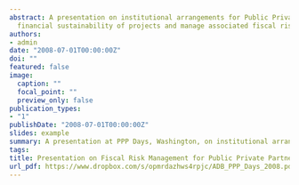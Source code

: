 ```yaml
---
abstract: A presentation on institutional arrangements for Public Private Partnerships to enhance 
  financial sustainability of projects and manage associated fiscal risks.
authors:
- admin
date: "2008-07-01T00:00:00Z"
doi: ""
featured: false
image:
  caption: ""
  focal_point: ""
  preview_only: false
publication_types:
- "1"
publishDate: "2008-07-01T00:00:00Z"
slides: example
summary: A presentation at PPP Days, Washington, on institutional arrangements for Public-Private Partnerships to enhance financial sustainability of projects and maange associated fiscal risks.
tags:
title: Presentation on Fiscal Risk Management for Public Private Partnerships in Infrastructure
url_pdf: https://www.dropbox.com/s/opmrdazhws4rpjc/ADB_PPP_Days_2008.pdf?dl=0
---
```


